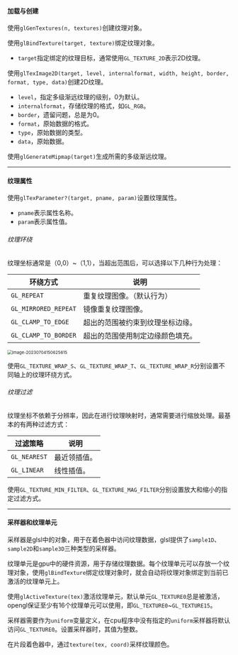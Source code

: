 #### 加载与创建

使用`glGenTextures(n, textures)`创建纹理对象。

使用`glBindTexture(target, texture)`绑定纹理对象。

*   `target`指定绑定的纹理目标，通常使用`GL_TEXTURE_2D`表示2D纹理。

使用`glTexImage2D(target, level, internalformat, width, height, border, format, type, data)`创建2D纹理。

*   `level`，指定多级渐远纹理的级别，0为默认。
*   `internalformat`，存储纹理的格式，如`GL_RGB`。
*   `border`，遗留问题，总是为0。
*   `format`，原始数据的格式。
*   `type`，原始数据的类型。
*   `data`，原始数据。

使用`glGenerateMipmap(target)`生成所需的多级渐远纹理。

---

#### 纹理属性

使用`glTexParameter?(target, pname, param)`设置纹理属性。

*   `pname`表示属性名称。
*   `param`表示属性值。

###### 纹理环绕

纹理坐标通常是（0,0）~（1,1），当超出范围后，可以选择以下几种行为处理：

| 环绕方式             | 说明                             |
| -------------------- | -------------------------------- |
| `GL_REPEAT`          | 重复纹理图像。（默认行为）       |
| `GL_MIRRORED_REPEAT` | 镜像重复纹理图像。               |
| `GL_CLAMP_TO_EDGE`   | 超出的范围被约束到纹理坐标边缘。 |
| `GL_CLAMP_TO_BORDER` | 超出的范围使用制定边缘颜色填充。 |

<img src="./../../../999.Asset/image-20230704150625615.png" alt="image-20230704150625615" style="zoom: 67%;" />

使用`GL_TEXTURE_WRAP_S`、`GL_TEXTURE_WRAP_T`、`GL_TEXTURE_WRAP_R`分别设置不同轴上的纹理环绕方式。

###### 纹理过滤

纹理坐标不依赖于分辨率，因此在进行纹理映射时，通常需要进行缩放处理。最基本的有两种过滤方式：

| 过滤策略     | 说明         |
| ------------ | ------------ |
| `GL_NEAREST` | 最近领插值。 |
| `GL_LINEAR`  | 线性插值。   |

使用`GL_TEXTURE_MIN_FILTER`、`GL_TEXTURE_MAG_FILTER`分别设置放大和缩小的指定过滤方式。

---

#### 采样器和纹理单元

采样器是glsl中的对象，用于在着色器中访问纹理数据，glsl提供了`sample1D`、`sample2D`和`sample3D`三种类型的采样器。

纹理单元是gpu中的硬件资源，用于存储纹理数据。每个纹理单元可以存放一个纹理对象，使用`glBindTexture`绑定纹理对象时，就会自动将纹理对象绑定到当前已激活的纹理单元上。

使用`glActiveTexture(tex)`激活纹理单元，默认单元`GL_TEXTURE0`总是被激活，opengl保证至少有16个纹理单元可以使用，即`GL_TEXTURE0`~`GL_TEXTURE15`。

采样器需要作为`uniform`变量定义，在cpu程序中没有指定的`uniform`采样器将默认访问`GL_TEXTURE0`。设置采样器时，其值为整数。

在片段着色器中，通过`texture(tex, coord)`采样纹理颜色。
